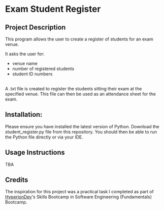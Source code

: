 <h1>Exam Student Register</h1>

<h2>Project Description</h2>

This program allows the user to create a register of students for an exam venue.

It asks the user for:
<ul>
  <li>venue name</li>
  <li>number of registered students</li>
  <li>student ID numbers</li>
</ul>

<br>
A .txt file is created to register the students sitting their exam at the specified venue.   
This file can then be used as an attendance sheet for the exam.

<h2>Installation:</h2>
Please ensure you have installed the latest version of Python.  
Download the student_register.py file from this repository.  
You should then be able to run the Python file directly or via your IDE.

<h2>Usage Instructions</h2>
TBA

<h2>Credits</h2>
The inspiration for this project was a practical task I completed as part of <a href="https://www.linkedin.com/school/hyperion-development-south-africa/">HyperionDev</a>'s Skills Bootcamp in Software Engineering (Fundamentals) Bootcamp.

